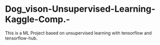 # Dog_vison-Unsupervised-Learning-Kaggle-Comp.-
This is a ML Project based on unsupervised learning with tensorflow and tensorflow-hub.
